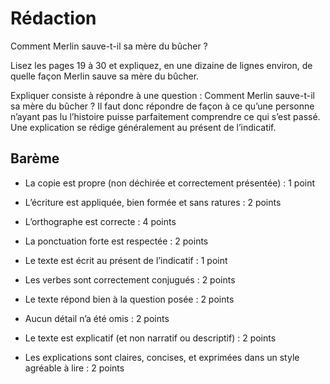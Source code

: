 # Rédaction
Comment Merlin sauve-t-il sa mère du bûcher ?

Lisez les pages 19 à 30 et expliquez, en une dizaine de lignes environ, de quelle façon Merlin sauve sa mère du bûcher.

Expliquer consiste à répondre à une question : Comment Merlin sauve-t-il sa mère du bûcher ?
Il faut donc répondre de façon à ce qu’une personne n’ayant pas lu l’histoire puisse parfaitement comprendre ce qui s’est passé. Une explication se rédige généralement au présent de l’indicatif.

## Barème

- La copie est propre (non déchirée et correctement présentée) : 1 point
- L’écriture est appliquée, bien formée et sans ratures : 2 points
- L’orthographe est correcte : 4 points
- La ponctuation forte est respectée : 2 points

- Le texte est écrit au présent de l’indicatif : 1 point
- Les verbes sont correctement conjugués : 2 points
- Le texte répond bien à la question posée : 2 points
- Aucun détail n’a été omis : 2 points
- Le texte est explicatif (et non narratif ou descriptif) : 2 points
- Les explications sont claires, concises, et exprimées dans un style agréable à lire : 2 points